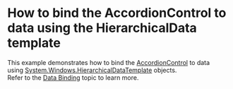 # How to bind the AccordionControl to data using the HierarchicalData template


This example demonstrates how to bind the <a href="https://documentation.devexpress.com/WPF/DevExpress.Xpf.Accordion.AccordionControl.class">AccordionControl</a> to data using <a href="https://msdn.microsoft.com/library/system.windows.hierarchicaldatatemplate">System.Windows.HierarchicalDataTemplate</a> objects.<br>Refer to the <a href="https://documentation.devexpress.com/WPF/118635/Controls-and-Libraries/Navigation-Controls/Accordion-Control/Data-Binding">Data Binding</a> topic to learn more.

<br/>


